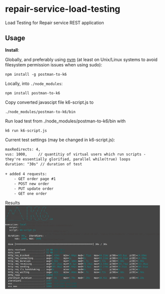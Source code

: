 # repair-service-load-testing
Load Testing for Repair service REST application

## Usage

**Install**:

Globally, and preferably using [nvm](https://github.com/creationix/nvm) (at least on Unix/Linux systems to avoid filesystem permission issues when using sudo):
```shell
npm install -g postman-to-k6
```

Locally, into `./node_modules`:
```shell
npm install postman-to-k6
```

Copy converted javascipt file k6-script.js to 
```shell
./node_modules/postman-to-k6/bin
```

Run load test from ./node_modules/postman-to-k6/bin with
```shell
k6 run k6-script.js 
```

Current test settings (may be changed in k6-script.js):
```shell
maxRedirects: 4, 
vus: 1000,     // quantitiy of virtual users which run scripts - they're essentially glorified, parallel while(true) loops
duration: "30s" // duration of test

+ added 4 requests:
    - GET order page #1
    - POST new order
    - PUT update order
    - GET one order
```

Results
![alt text](https://github.com/Java-Arctic-Ratel/repair-service-load-testing/blob/master/k6_test_result.jpg "Screen 1")  
